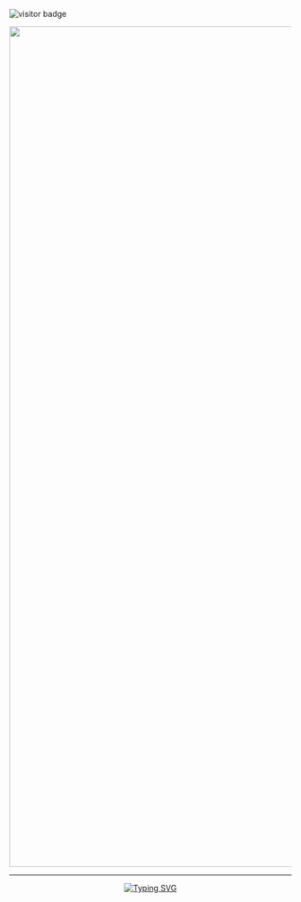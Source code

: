 <a id="top"></a>

![visitor badge](https://visitor-badge.laobi.icu/badge?page_id=abyanKhairi.abyanKhairi)
<p align="center"><img width="1500" src="assets/img/back3.gif" alt="banner"><p>

<hr>

<p align="center">
<a href="https://git.io/typing-svg"><img src="https://readme-typing-svg.demolab.com?font=Josefin+Sans&size=35&duration=3000&pause=1000&color=bcffff&center=true&width=435&lines=Hello+There;Im+Abyan+Khairi+Risha" alt="Typing SVG" /></a>
</p>
